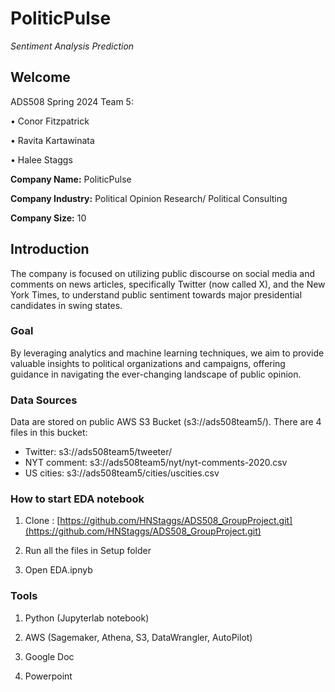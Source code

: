 # PoliticPulse
*Sentiment Analysis Prediction*

## Welcome

ADS508 Spring 2024 Team 5: <p>
•	Conor Fitzpatrick <p>
•	Ravita Kartawinata <p>
•	Halee Staggs <p>

**Company Name:** PoliticPulse <p>
**Company Industry:** Political Opinion Research/ Political Consulting <p>
**Company Size:** 10

## Introduction
The company is focused on utilizing public discourse on social media and comments on news articles, specifically Twitter (now called X), and the New York Times, to understand public sentiment towards major presidential candidates in swing states. 

### Goal
By leveraging analytics and machine learning techniques, we aim to provide valuable insights to political organizations and campaigns, offering guidance in navigating the ever-changing landscape of public opinion. 

### Data Sources
Data are stored on public AWS S3 Bucket (s3://ads508team5/). There are 4 files in this bucket: <p> 
* Twitter: s3://ads508team5/tweeter/
* NYT comment: s3://ads508team5/nyt/nyt-comments-2020.csv
*	US cities: s3://ads508team5/cities/uscities.csv


### How to start EDA notebook
1.	Clone : [https://github.com/HNStaggs/ADS508_GroupProject.git](https://github.com/HNStaggs/ADS508_GroupProject.git)<p>
2.	Run all the files in Setup folder<p>
3.	Open EDA.ipnyb<p>

### Tools
1.	Python (Jupyterlab notebook)<p>
2.	AWS (Sagemaker, Athena, S3, DataWrangler, AutoPilot)<p>
3.	Google Doc<p>
4.	Powerpoint<p>
